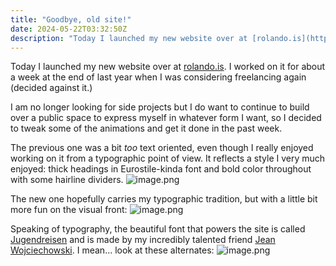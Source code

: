 ```yaml
---
title: "Goodbye, old site!"
date: 2024-05-22T03:32:50Z
description: "Today I launched my new website over at [rolando.is](https://rolando.is). I worked on it for about a week at the end of last year when I was consideri..."
---
```


Today I launched my new website over at [rolando.is](https://rolando.is). I worked on it for about a week at the end of last year when I was considering freelancing again (decided against it.)

I am no longer looking for side projects but I do want to continue to build over a public space to express myself in whatever form I want, so I decided to tweak some of the animations and get it done in the past week.

The previous one was a bit *too* text oriented, even though I really enjoyed working on it from a typographic point of view. It reflects a style I very much enjoyed: thick headings in Eurostile-kinda font and bold color throughout with some hairline dividers.
![image.png](/blog-images/37256-1.png)

  

The new one hopefully carries my typographic tradition, but with a little bit more fun on the visual front:
![image.png](/blog-images/37256-2.png)

  

Speaking of typography, the beautiful font that powers the site is called [Jugendreisen](https://prettyfacestypefaces.com/Jugendreisen) and is made by my incredibly talented friend [Jean Wojciechowski](https://www.jeanwoj.com). I mean… look at these alternates:
![image.png](/blog-images/37256-3.png)